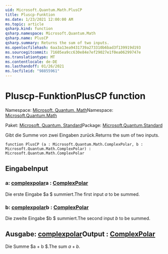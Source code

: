 ```yaml
---
uid: Microsoft.Quantum.Math.PlusCP
title: Pluscp-Funktion
ms.date: 1/23/2021 12:00:00 AM
ms.topic: article
qsharp.kind: function
qsharp.namespace: Microsoft.Quantum.Math
qsharp.name: PlusCP
qsharp.summary: Returns the sum of two inputs.
ms.openlocfilehash: 6aa3a13ea9431739a273310b6bad3f139919d193
ms.sourcegitcommit: 71605ea9cc630e84e7ef29027e1f0ea06299747e
ms.translationtype: MT
ms.contentlocale: de-DE
ms.lasthandoff: 01/26/2021
ms.locfileid: "98855961"
---
```

# <a name="pluscp-function"></a><span data-ttu-id="65c1c-102">Pluscp-Funktion</span><span class="sxs-lookup"><span data-stu-id="65c1c-102">PlusCP function</span></span>

<span data-ttu-id="65c1c-103">Namespace: [Microsoft. Quantum. Math](xref:Microsoft.Quantum.Math)</span><span class="sxs-lookup"><span data-stu-id="65c1c-103">Namespace: [Microsoft.Quantum.Math](xref:Microsoft.Quantum.Math)</span></span>

<span data-ttu-id="65c1c-104">Paket: [Microsoft. Quantum. Standard](https://nuget.org/packages/Microsoft.Quantum.Standard)</span><span class="sxs-lookup"><span data-stu-id="65c1c-104">Package: [Microsoft.Quantum.Standard](https://nuget.org/packages/Microsoft.Quantum.Standard)</span></span>


<span data-ttu-id="65c1c-105">Gibt die Summe von zwei Eingaben zurück.</span><span class="sxs-lookup"><span data-stu-id="65c1c-105">Returns the sum of two inputs.</span></span>

```qsharp
function PlusCP (a : Microsoft.Quantum.Math.ComplexPolar, b : Microsoft.Quantum.Math.ComplexPolar) : Microsoft.Quantum.Math.ComplexPolar
```


## <a name="input"></a><span data-ttu-id="65c1c-106">Eingabe</span><span class="sxs-lookup"><span data-stu-id="65c1c-106">Input</span></span>

### <a name="a--complexpolar"></a><span data-ttu-id="65c1c-107">a: [complexpolar](xref:Microsoft.Quantum.Math.ComplexPolar)</span><span class="sxs-lookup"><span data-stu-id="65c1c-107">a : [ComplexPolar](xref:Microsoft.Quantum.Math.ComplexPolar)</span></span>

<span data-ttu-id="65c1c-108">Die erste Eingabe $a $ summiert.</span><span class="sxs-lookup"><span data-stu-id="65c1c-108">The first input $a$ to be summed.</span></span>


### <a name="b--complexpolar"></a><span data-ttu-id="65c1c-109">b: [complexpolar](xref:Microsoft.Quantum.Math.ComplexPolar)</span><span class="sxs-lookup"><span data-stu-id="65c1c-109">b : [ComplexPolar](xref:Microsoft.Quantum.Math.ComplexPolar)</span></span>

<span data-ttu-id="65c1c-110">Die zweite Eingabe $b $ summiert.</span><span class="sxs-lookup"><span data-stu-id="65c1c-110">The second input $b$ to be summed.</span></span>



## <a name="output--complexpolar"></a><span data-ttu-id="65c1c-111">Ausgabe: [complexpolar](xref:Microsoft.Quantum.Math.ComplexPolar)</span><span class="sxs-lookup"><span data-stu-id="65c1c-111">Output : [ComplexPolar](xref:Microsoft.Quantum.Math.ComplexPolar)</span></span>

<span data-ttu-id="65c1c-112">Die Summe $a + b $.</span><span class="sxs-lookup"><span data-stu-id="65c1c-112">The sum $a + b$.</span></span>